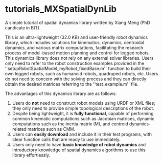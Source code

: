 # tutorials_MXSpatialDynLib
A simple tutorial of spatial dynamics library written by Xiang Meng (PhD candicate in BIT).

This is an ultra-lightweight (32.0 KB) and user-friendly robot dynamics library, which includes solutions for kinematics, dynamics, centroidal dynamics, and various matrix computations, facilitating the research process of model-based motion planning and control for legged robots. This dynamics library does not rely on any external solver libraries. Users only need to refer to the robot construction examples provided in the ''setupRobotSpatialModel_myRobot_fixedBase.m'' function to build their own legged robots, such as humanoid robots, quadruped robots, etc. Users do not need to concern with the solving process and they can directly obtain the desired matrices referring to the ''test_example.m'' file.

The advantages of this dynamics library are as follows:

1. Users do **not** need to construct robot models using URDF or XML files; they only need to provide simple topological descriptions of the robot.
2. Despite being lightweight, it is **fully functional**, capable of performing common kinematic computations such as Jacobian matrices, dynamic computations such as the inertia matrix \(M\), and centroid dynamics-related matrices such as CMM.
3. Users can **easily download** and include it in their test programs, with clear function calls that are ready to use immediately.
4. Users only need to have **basic knowledge of robot dynamics** and introductory knowledge of spatial dynamics algorithms to use this library effortlessly.
